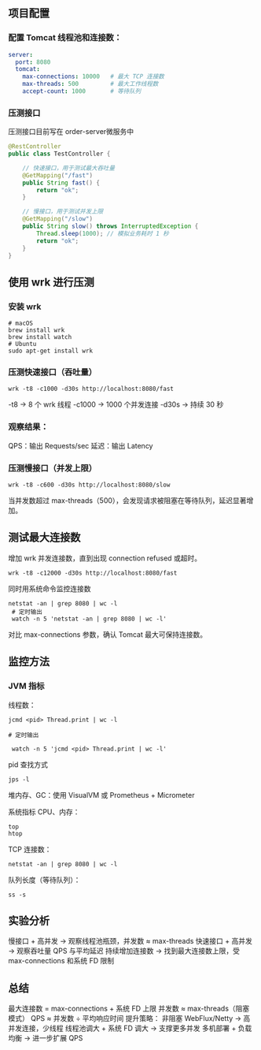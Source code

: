 ## 项目配置

### 配置 Tomcat 线程池和连接数：

```yaml
server:
  port: 8080
  tomcat:
    max-connections: 10000   # 最大 TCP 连接数
    max-threads: 500         # 最大工作线程数
    accept-count: 1000       # 等待队列
```

### 压测接口
压测接口目前写在 order-server微服务中

```java
@RestController
public class TestController {

    // 快速接口，用于测试最大吞吐量
    @GetMapping("/fast")
    public String fast() {
        return "ok";
    }

    // 慢接口，用于测试并发上限
    @GetMapping("/slow")
    public String slow() throws InterruptedException {
        Thread.sleep(1000); // 模拟业务耗时 1 秒
        return "ok";
    }
}
```

## 使用 wrk 进行压测

### 安装 wrk
```
# macOS
brew install wrk
brew install watch
# Ubuntu
sudo apt-get install wrk
```

### 压测快速接口（吞吐量）
```
wrk -t8 -c1000 -d30s http://localhost:8080/fast
```
-t8 → 8 个 wrk 线程
-c1000 → 1000 个并发连接
-d30s → 持续 30 秒

### 观察结果：
QPS：输出 Requests/sec
延迟：输出 Latency

### 压测慢接口（并发上限）
```
wrk -t8 -c600 -d30s http://localhost:8080/slow  
```

当并发数超过 max-threads（500），会发现请求被阻塞在等待队列，延迟显著增加。

## 测试最大连接数
增加 wrk 并发连接数，直到出现 connection refused 或超时。

```
wrk -t8 -c12000 -d30s http://localhost:8080/fast
```

同时用系统命令监控连接数

```
netstat -an | grep 8080 | wc -l
 # 定时输出
 watch -n 5 'netstat -an | grep 8080 | wc -l'

```
对比 max-connections 参数，确认 Tomcat 最大可保持连接数。


## 监控方法
### JVM 指标
线程数：

```
jcmd <pid> Thread.print | wc -l

# 定时输出

 watch -n 5 'jcmd <pid> Thread.print | wc -l'

```
pid 查找方式

```
jps -l
```


堆内存、GC：使用 VisualVM 或 Prometheus + Micrometer

系统指标
CPU、内存：
```
top
htop
```

TCP 连接数：

```
netstat -an | grep 8080 | wc -l
```

队列长度（等待队列）：
```
ss -s
```
##  实验分析
慢接口 + 高并发 → 观察线程池瓶颈，并发数 ≈ max-threads
快速接口 + 高并发 → 观察吞吐量 QPS 与平均延迟
持续增加连接数 → 找到最大连接数上限，受 max-connections 和系统 FD 限制


##  总结
最大连接数 = max-connections + 系统 FD 上限
并发数 ≈ max-threads（阻塞模式）
QPS ≈ 并发数 ÷ 平均响应时间
提升策略：
非阻塞 WebFlux/Netty → 高并发连接，少线程
线程池调大 + 系统 FD 调大 → 支撑更多并发
多机部署 + 负载均衡 → 进一步扩展 QPS




